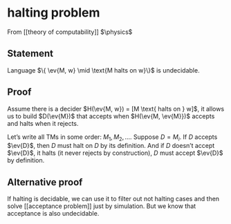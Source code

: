 # halting problem
From [[theory of computability]]
$\physics$
## Statement
Language $\{ \ev{M, w} \mid \text{M halts on w}\}$ is undecidable.

## Proof
Assume there is a decider $H(\ev{M, w}) = [M \text{ halts on } w]$, it allows us to build $D(\ev{M})$ that accepts when $H(\ev{M, \ev{M}})$ accepts and halts when it rejects.

Let’s write all TMs in some order: $M_{1}, M_{2}, \dots$. Suppose $D = M_{i}$. If $D$ accepts $\ev{D}$, then $D$ must halt on $D$ by its definition. And if $D$ doesn’t accept $\ev{D}$, it halts (it never rejects by construction), $D$ must accept $\ev{D}$ by definition.

## Alternative proof
If halting is decidable, we can use it to filter out not halting cases and then solve [[acceptance problem]] just by simulation. But we know that acceptance is also undecidable.